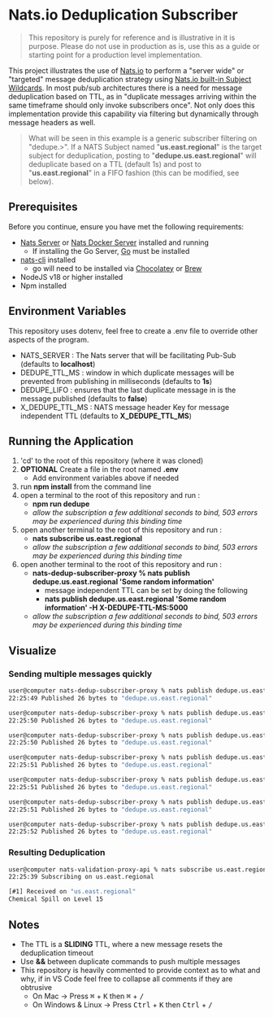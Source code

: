 # Nats.io Deduplication Subscriber

> This repository is purely for reference and is illustrative in it is purpose. Please do not use in production as is, use this as a guide
or starting point for a production level implementation.


This project illustrates the use of [Nats.io](https://nats.io/) to perform a "server wide" or "targeted" message deduplication strategy using [Nats.io built-in Subject Wildcards](https://docs.nats.io/nats-concepts/subjects#wildcards). In most pub/sub architectures there is a need for message deduplication based on TTL, as in "duplicate messages arriving within the same timeframe should only invoke subscribers once". Not only does this implementation provide this capability via filtering but dynamically through message headers as well.

> What will be seen in this example is a generic subscriber filtering on "dedupe.>". If a NATS Subject named "**us.east.regional**" is the target subject for deduplication, posting to "**dedupe.us.east.regional**" will deduplicate based on a TTL (default 1s) and post to "**us.east.regional**" in a FIFO fashion (this can be modified, see below).

## Prerequisites

Before you continue, ensure you have met the following requirements:

* [Nats Server](https://docs.nats.io/running-a-nats-service/introduction/installation#downloading-a-release-build) or [Nats Docker Server](https://hub.docker.com/_/nats) installed and running
    * If installing the Go Server, [Go](https://go.dev/doc/install) must be installed
* [nats-cli](https://github.com/nats-io/natscli#installation) installed
    * go will need to be installed via [Chocolatey](https://community.chocolatey.org/packages/golang) or [Brew](https://formulae.brew.sh/formula/go)
* NodeJS v18 or higher installed
* Npm installed

## Environment Variables

This repository uses dotenv, feel free to create a .env file to override other aspects of the program.

* NATS_SERVER : The Nats server that will be facilitating Pub-Sub (defaults to  **localhost**)
* DEDUPE_TTL_MS : window in which duplicate messages will be prevented from publishing in milliseconds (defaults to **1s**)
* DEDUPE_LIFO : ensures that the last duplicate message in is the message published (defaults to **false**)
* X_DEDUPE_TTL_MS : NATS message header Key for message independent TTL (defaults to **X_DEDUPE_TTL_MS**)


## Running the Application

1) 'cd' to the root of this repository (where it was cloned)
1) **OPTIONAL** Create a file in the root named **.env**
    * Add environment variables above if needed
1) run **npm install** from the command line
1) open a terminal to the root of this repository and run :
    * **npm run dedupe**
    * _allow the subscription a few additional seconds to bind, 503 errors may be experienced during this binding time_
1) open another terminal to the root of this repository and run :
    * **nats subscribe us.east.regional**
    * _allow the subscription a few additional seconds to bind, 503 errors may be experienced during this binding time_
1) open another terminal to the root of this repository and run :
    * **nats-dedup-subscriber-proxy % nats publish dedupe.us.east.regional 'Some random information'**
        * message independent TTL can be set by doing the following
        * **nats publish dedupe.us.east.regional 'Some random information' -H X-DEDUPE-TTL-MS:5000**
    * _allow the subscription a few additional seconds to bind, 503 errors may be experienced during this binding time_

## Visualize

### Sending multiple messages quickly
```bash
user@computer nats-dedup-subscriber-proxy % nats publish dedupe.us.east.regional 'Chemical Spill on Level 15'
22:25:49 Published 26 bytes to "dedupe.us.east.regional"

user@computer nats-dedup-subscriber-proxy % nats publish dedupe.us.east.regional 'Chemical Spill on Level 15'
22:25:50 Published 26 bytes to "dedupe.us.east.regional"

user@computer nats-dedup-subscriber-proxy % nats publish dedupe.us.east.regional 'Chemical Spill on Level 15'
22:25:50 Published 26 bytes to "dedupe.us.east.regional"

user@computer nats-dedup-subscriber-proxy % nats publish dedupe.us.east.regional 'Chemical Spill on Level 15'
22:25:51 Published 26 bytes to "dedupe.us.east.regional"

user@computer nats-dedup-subscriber-proxy % nats publish dedupe.us.east.regional 'Chemical Spill on Level 15'
22:25:51 Published 26 bytes to "dedupe.us.east.regional"

user@computer nats-dedup-subscriber-proxy % nats publish dedupe.us.east.regional 'Chemical Spill on Level 15'
22:25:51 Published 26 bytes to "dedupe.us.east.regional"

user@computer nats-dedup-subscriber-proxy % nats publish dedupe.us.east.regional 'Chemical Spill on Level 15'
22:25:52 Published 26 bytes to "dedupe.us.east.regional"
```

### Resulting Deduplication
```bash
user@computer nats-validation-proxy-api % nats subscribe us.east.regional
22:25:39 Subscribing on us.east.regional 

[#1] Received on "us.east.regional"
Chemical Spill on Level 15
```


## Notes
* The TTL is a **SLIDING** TTL, where a new message resets the deduplication timeout
* Use **&&** between duplicate commands to push multiple messages
* This repository is heavily commented to provide context as to what and why, if in VS Code feel free to collapse all comments if they are obtrusive
    * On Mac -> Press <kbd>&#8984;</kbd> + <kbd>K</kbd> then <kbd>&#8984;</kbd> + <kbd>/</kbd> 
    * On Windows & Linux -> Press <kbd>Ctrl</kbd> + <kbd>K</kbd> then <kbd>Ctrl</kbd> + <kbd>/</kbd> 